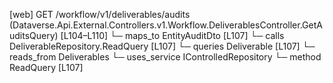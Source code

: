 [web] GET /workflow/v1/deliverables/audits  (Dataverse.Api.External.Controllers.v1.Workflow.DeliverablesController.GetAuditsQuery)  [L104–L110]
  └─ maps_to EntityAuditDto [L107]
  └─ calls DeliverableRepository.ReadQuery [L107]
  └─ queries Deliverable [L107]
    └─ reads_from Deliverables
  └─ uses_service IControlledRepository<Deliverable>
    └─ method ReadQuery [L107]

